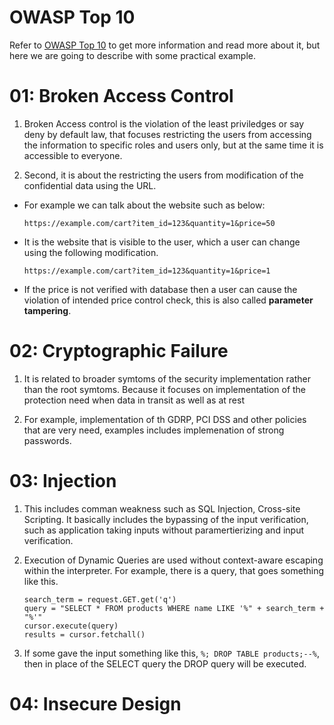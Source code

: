 # OWASP Top 10

Refer to [OWASP Top 10](https://owasp.org/Top10/A01_2021-Broken_Access_Control/) to get more information and read more about it, but here we are going to describe with some practical example.

# 01: Broken Access Control 

1. Broken Access control is the violation of the least priviledges or say deny by default law, that focuses restricting the users from accessing the information to specific roles and users only, but at the same time it is accessible to everyone.

2. Second, it is about the restricting the users from modification of the confidential data using the URL.
  - For example we can talk about the website such as below:
    ```
    https://example.com/cart?item_id=123&quantity=1&price=50
    ```
  - It is the website that is visible to the user, which a user can change using the following modification.
    ```
    https://example.com/cart?item_id=123&quantity=1&price=1
    ```
  - If the price is not verified with database then a user can cause the violation of intended price control check, this is also called **parameter tampering**.

# 02: Cryptographic Failure

1. It is related to broader symtoms of the security implementation rather than the root symtoms. Because it focuses on implementation of the protection need when data in transit as well as at rest

2. For example, implementation of th GDRP, PCI DSS and other policies that are very need, examples includes implemenation of strong passwords.

# 03: Injection

1. This includes comman weakness such as SQL Injection, Cross-site Scripting. It basically includes the bypassing of the input verification, such as application taking inputs without paramertierizing and input verification.

2. Execution of Dynamic Queries are used without context-aware escaping within the interpreter. For example, there is a query, that goes something like this.

    ```
    search_term = request.GET.get('q')
    query = "SELECT * FROM products WHERE name LIKE '%" + search_term + "%'"
    cursor.execute(query)
    results = cursor.fetchall()
    ```

3. If some gave the input something like this, `%; DROP TABLE products;--%`, then in place of the SELECT query the DROP query will be executed.

# 04: Insecure Design